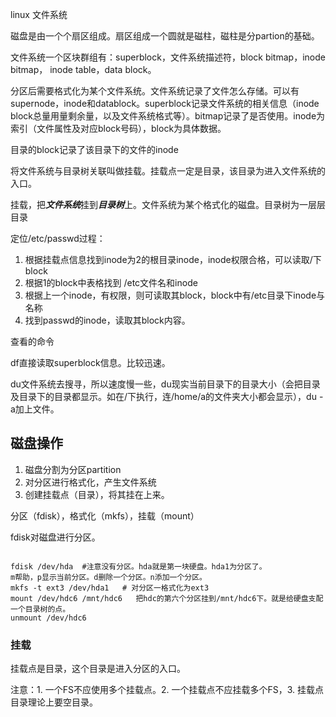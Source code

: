 linux 文件系统

磁盘是由一个个扇区组成。扇区组成一个圆就是磁柱，磁柱是分partion的基础。

文件系统一个区块群组有：superblock，文件系统描述符，block bitmap，inode bitmap， inode table，data block。

分区后需要格式化为某个文件系统。文件系统记录了文件怎么存储。可以有supernode，inode和datablock。superblock记录文件系统的相关信息（inode block总量用量剩余量，以及文件系统格式等）。bitmap记录了是否使用。inode为索引（文件属性及对应block号码），block为具体数据。

目录的block记录了该目录下的文件的inode

将文件系统与目录树关联叫做挂载。挂载点一定是目录，该目录为进入文件系统的入口。

挂载，把***文件系统***挂到***目录树***上。文件系统为某个格式化的磁盘。目录树为一层层目录

定位/etc/passwd过程：

1. 根据挂载点信息找到inode为2的根目录inode，inode权限合格，可以读取/下block
2. 根据1的block中表格找到 /etc文件名和inode
3. 根据上一个inode，有权限，则可读取其block，block中有/etc目录下inode与名称
4. 找到passwd的inode，读取其block内容。

查看的命令

df直接读取superblock信息。比较迅速。

du文件系统去搜寻，所以速度慢一些，du现实当前目录下的目录大小（会把目录及目录下的目录都显示。如在/下执行，连/home/a的文件夹大小都会显示），du -a加上文件。

## 磁盘操作

1. 磁盘分割为分区partition
2. 对分区进行格式化，产生文件系统
3. 创建挂载点（目录），将其挂在上来。

分区（fdisk），格式化（mkfs），挂载（mount）

fdisk对磁盘进行分区。

```

fdisk /dev/hda  #注意没有分区。hda就是第一块硬盘。hda1为分区了。
m帮助，p显示当前分区。d删除一个分区。n添加一个分区。
mkfs -t ext3 /dev/hda1   # 对分区一格式化为ext3
mount /dev/hdc6 /mnt/hdc6   把hdc的第六个分区挂到/mnt/hdc6下。就是给硬盘支配一个目录树的点。
unmount /dev/hdc6
```

### 挂载

挂载点是目录，这个目录是进入分区的入口。

注意：1. 一个FS不应使用多个挂载点。2. 一个挂载点不应挂载多个FS，3. 挂载点目录理论上要空目录。

